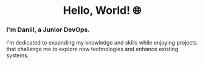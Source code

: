 <h1 align="center"> Hello, World! 🌐</h1>

### I'm Daniil, a Junior DevOps. 

I'm dedicated to expanding my knowledge and skills while enjoying projects that challenge me to explore new technologies and enhance existing systems.

